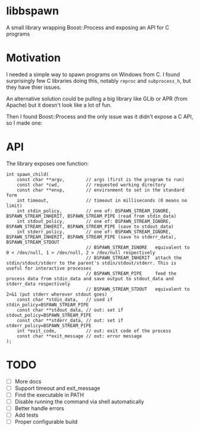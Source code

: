# libbspawn

A small library wrapping Boost::Process and exposing an API for C programs

# Motivation

I needed a simple way to spawn programs on Windows from C. I found surprisingly few
C libraries doing this, notably `reproc` and `subprocess_h`, but they have thier issues.

An alternative solution could be pulling a big library like GLib or APR (from Apache)
but it doesn't look like a lot of fun.

Then I found Boost::Process and the only issue was it didn't expose a C API, so I made one:

# API

The library exposes one function:

```
int spawn_child(
    const char **argv,        // args (first is the program to run)
    const char *cwd,          // requested working directory
    const char **envp,        // environment to set in the standard form
    int timeout,              // timeout in milliseconds (0 means no limit)
    int stdin_policy,         // one of: BSPAWN_STREAM_IGNORE, BSPAWN_STREAM_INHERIT, BSPAWN_STREAM_PIPE (read from stdin_data)
    int stdout_policy,        // one of: BSPAWN_STREAM_IGNORE, BSPAWN_STREAM_INHERIT, BSPAWN_STREAM_PIPE (save to stdout_data)
    int stderr_policy,        // one of: BSPAWN_STREAM_IGNORE, BSPAWN_STREAM_INHERIT, BSPAWN_STREAM_PIPE (save to stderr_data), BSPAWN_STREAM_STDOUT
                              // BSPAWN_STREAM_IGNORE   equivalent to 0 < /dev/null, 1 > /dev/null, 2 > /dev/null respectively
                              // BSPAWN_STREAM_INHERIT  attach the stdin/stdout/stderr to the parent's stdin/stdout/stderr. This is useful for interactive processes
                              // BSPAWN_STREAM_PIPE     feed the process data from stdin_data and save output to stdout_data and stderr_data respectively
                              // BSPAWN_STREAM_STDOUT   equivalent to 2>&1 (put stderr wherever stdout goes)
    const char *stdin_data,   // used if stdin_policy=BSPAWN_STREAM_PIPE
    const char **stdout_data, // out: set if stdout_policy=BSPAWN_STREAM_PIPE
    const char **stderr_data, // out: set if stderr_policy=BSPAWN_STREAM_PIPE
    int *exit_code,           // out: exit code of the process
    const char **exit_message // out: error message
);
```

# TODO

- [ ] More docs
- [ ] Support timeout and exit_message
- [ ] Find the executable in PATH
- [ ] Disable running the command via shell automatically
- [ ] Better handle errors
- [ ] Add tests
- [ ] Proper configurable build
